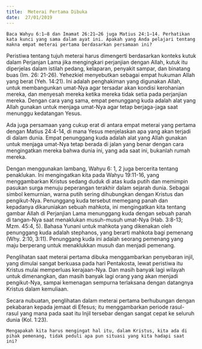 ```yaml
---
title:  Meterai Pertama Dibuka
date:  27/01/2019
---
```


`Baca Wahyu 6:1–8 dan Imamat 26:21–26 juga Matius 24:1–14. Perhatikan kata kunci yang sama dalam ayat ini. Apakah yang Anda pelajari tentang makna empat meterai pertama berdasarkan persamaan ini?`

Peristiwa tentang tujuh meterai harus dimengerti berdasarkan konteks kutuk dalam Perjanjan Lama jika mengingkari perjanjian dengan Allah, kutuk itu diperjelas dalam istilah pedang, kelaparan, penyakit sampar, dan binatang buas (Im. 26: 21-26). Yehezkiel menyebutkan sebagai empat hukuman Allah yang berat (Yeh. 14:21). Ini adalah penghakiman yang digunakan Allah, untuk membangunkan umat-Nya agar tersadar akan kondisi kerohanian mereka, dan menyesah mereka ketika mereka tidak setia pada perjanjian mereka. Dengan cara yang sama, empat penunggang kuda adalah alat yang Allah gunakan untuk menjaga umat-Nya agar tetap berjaga-jaga saat menunggu kedatangan Yesus.

Ada juga persamaan yang cukup erat di antara empat meterai yang pertama dengan Matius 24:4-14, di mana Yesus menjelaskan apa yang akan terjadi di dalam dunia. Empat penunggang kuda adalah alat yang Allah gunakan untuk menjaga umat-Nya tetap berada di jalan yang benar dengan cara mengingatkan mereka bahwa dunia ini, yang ada saat ini, bukanlah rumah mereka.

Dengan menggunakan lambang, Wahyu 6: 1, 2 juga bercerita tentang penaklukan. Ini mengingatkan kita pada Wahyu 19:11-16, yang menggambarkan Kristus sedang duduk di atas kuda putih dan memimpin pasukan surga menuju peperangan terakhir dalam sejarah dunia. Sebagai simbol kemurnian, warna putih sering dihubungkan dengan Kristus dan pengikut-Nya. Penunggang kuda tersebut memegang panah dan kepadanya dikaruniakan sebuah mahkota, ini mengingatkan kita tentang gambar Allah di Perjanjian Lama menunggang kuda dengan sebuah panah di tangan-Nya saat menaklukan musuh-musuh umat-Nya (Hab. 3:8-13; Mzm. 45:4, 5). Bahasa Yunani untuk mahkota yang dikenakan oleh penunggang kuda adalah stephanos, yang berarti mahkota bagi pemenang (Why. 2:10, 3:11). Penunggang kuda ini adalah seorang pemenang yang maju berperang untuk menaklukkan musuh dan menjadi pemenang.

Penglihatan saat meterai pertama dibuka menggambarkan penyebaran injil, yang dimulai sangat berkuasa pada hari Pentakosta, lewat peristiwa itu Kristus mulai memperluas kerajaan-Nya. Dan masih banyak lagi wilayah untuk dimenangkan, dan masih banyak lagi orang yang akan menjadi pengikut-Nya, sampai kemenagan sempurna terlaksana dengan datangnya Kristus dalam kemuliaan.

Secara nubuatan, penglihatan dalam meterai pertama berhubungan dengan pekabaran kepada jemaat di Efesus; itu menggambarkan periode rasul-rasul yang mana pada saat itu Injil tersebar dengan sangat cepat ke seluruh dunia (Kol. 1:23).

`Mengapakah kita harus mengingat hal itu, dalam Kristus, kita ada di pihak pemenang, tidak peduli apa pun situasi yang kita hadapi saat ini?`
